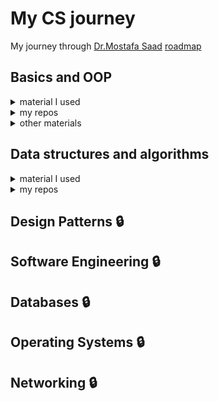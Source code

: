 # My CS journey

My journey through [Dr.Mostafa Saad](https://github.com/mostafa-saad) [roadmap](https://youtu.be/b56XFMNEzAs?si=6SlnUyWu57zktkMM)

## Basics and OOP
<details>
  <summary>material I used</summary>
<br>

  - If you can take [CS50](https://cs50.harvard.edu/) it will be a great introduction.
  - [Dr.Mohamed El Desouki (C++ playlist)](https://www.youtube.com/playlist?list=PL1DUmTEdeA6IUD9Gt5rZlQfbZyAWXd-oD)

   
and then start solve problems I recommend [Eng.Tarek Alabd](https://github.com/TarekAlabd) [Sheet](https://www.youtube.com/playlist?list=PL1DUmTEdeA6IUD9Gt5rZlQfbZyAWXd-oD)
  
the next playlists I watch it because I like it 😊.
- [Operators in C | Chapter-2 | C Programming](https://www.youtube.com/playlist?list=PLBlnK6fEyqRhqQV_MzlT8xsPQnsGcMdIo)
- [Pointers in C/C++](https://www.youtube.com/playlist?list=PL2_aWCzGMAwLZp6LMUKI3cc7pgGsasm2_)
- [Recursion in C](https://www.youtube.com/playlist?list=PLBlnK6fEyqRjTO_UNGKuaaoxEqvSF0t5h)
</details>


<details>
  <summary>my repos</summary>
<br>

  - [OOP](https://github.com/Allam-dev/OOP)
   - [Problems](https://github.com/Allam-dev/Eng.-Tarek-Alabd-Sheet-Solutions)
    
</details>

<details>
  <summary>other materials</summary>
<br>

- [Dr.Mohamed El Desouki (Java playlist)](https://www.youtube.com/playlist?list=PL1DUmTEdeA6K7rdxKiWJq6JIxTvHalY8f)

</details>

## Data structures and algorithms

<details>
  <summary>material I used</summary>

  - [Data structures](https://www.youtube.com/playlist?list=PL2_aWCzGMAwI3W_JlcBbtYTwiQSsOTa6P)
  - [Algorithms](https://www.youtube.com/playlist?list=PLDN4rrl48XKpZkf03iYFl-O29szjTrs_O)
</details>

<details>
  <summary>my repos</summary>

  - [DSA](https://github.com/Allam-dev/DSA)
</details>

## Design Patterns 🔒

## Software Engineering 🔒

## Databases 🔒

## Operating Systems 🔒

## Networking 🔒

